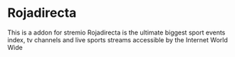 # Rojadirecta
This is a addon for stremio
Rojadirecta is the ultimate biggest sport events index, tv channels and live sports streams accessible by the Internet World Wide
